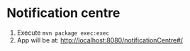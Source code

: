 # Notification centre
1. Execute <code>mvn package exec:exec</code>
2. App will be at: [http://localhost:8080/notificationCentre#/](http://localhost:8080/notificationCentre#/)
